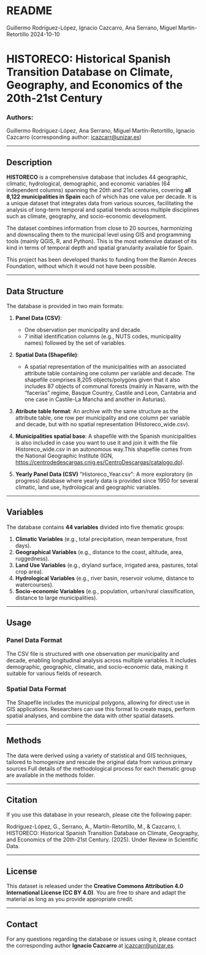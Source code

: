 README
================
Guillermo Rodríguez-López, Ignacio Cazcarro, Ana Serrano, Miguel
Martín-Retortillo
2024-10-10

# HISTORECO: Historical Spanish Transition Database on Climate, Geography, and Economics of the 20th-21st Century

### Authors:

Guillermo Rodríguez-López, Ana Serrano, Miguel Martín-Retortillo,
Ignacio Cazcarro (corresponding author: <icazcarr@unizar.es>)

------------------------------------------------------------------------

## Description

**HISTORECO** is a comprehensive database that includes 44 geographic,
climatic, hydrological, demographic, and economic variables (64 independent columns) spanning the
20th and 21st centuries, covering **all 8,122 municipalities in Spain**
each of which has one value per decade. It is a unique dataset that
integrates data from various sources, facilitating the analysis of
long-term temporal and spatial trends across multiple disciplines such
as climate, geography, and socio-economic development.

The dataset combines information from close to 20 sources,
harmonizing and downscaling them to the municipal level using GIS and
programming tools (mainly QGIS, R, and Python). This is the most
extensive dataset of its kind in terms of temporal depth and spatial
granularity available for Spain.

This project has been developed thanks to funding from the Ramón Areces
Foundation, without which it would not have been possible.

------------------------------------------------------------------------

## Data Structure

The database is provided in two main formats:

1.  **Panel Data (CSV)**:

    -   One observation per municipality and decade.
    -   7 initial identification columns (e.g., NUTS codes, municipality
        names) followed by the set of variables.

2.  **Spatial Data (Shapefile)**:

    -   A spatial representation of the municipalities with an
        associated attribute table containing one column per variable
        and decade.
        The shapefile comprises 8,205 objects/polygons given that it also includes 87 objects of communal forests (mainly in Navarre, with the “facerías” regime, Basque Country, Castile and Leon, Cantabria and one case in Castile-La Mancha and another in Asturias).

3.  **Atribute table format**: An archive with the same structure as the
    attribute table, one row per municipality and one column per
    variable and decade, but with no spatial representation
    (Historeco\_wide.csv).

4.  **Municipalities spatial base**: A shapefile with the Spanish
    municipalities is also included in case you want to use it and join
    it with the file Historeco\_wide.csv in an autonomous way.This
    shapefile comes from the National Geographic Institute (IGN,
    <https://centrodedescargas.cnig.es/CentroDescargas/catalogo.do>).

5.  **Yearly Panel Data (CSV)** "Historeco_Year.csv": A more exploratory (in progress) database
    where yearly data is provided since 1950 for several climatic, land use, hydrological and geographic variables.

------------------------------------------------------------------------

## Variables

The database contains **44 variables** divided into five thematic
groups:

1.  **Climatic Variables** (e.g., total precipitation, mean temperature,
    frost days).
2.  **Geographical Variables** (e.g., distance to the coast, altitude,
    area, ruggedness).
3.  **Land Use Variables** (e.g., dryland surface, irrigated area,
    pastures, total crop area).
4.  **Hydrological Variables** (e.g., river basin, reservoir volume,
    distance to watercourses).
5.  **Socio-economic Variables** (e.g., population, urban/rural
    classification, distance to large municipalities).

------------------------------------------------------------------------

## Usage

### Panel Data Format

The CSV file is structured with one observation per municipality and
decade, enabling longitudinal analysis across multiple variables. It
includes demographic, geographic, climatic, and socio-economic data,
making it suitable for various fields of research.

### Spatial Data Format

The Shapefile includes the municipal polygons, allowing for direct use
in GIS applications. Researchers can use this format to create maps,
perform spatial analyses, and combine the data with other spatial
datasets.

------------------------------------------------------------------------

## Methods

The data were derived using a variety of statistical and GIS techniques,
tailored to homogenize and rescale the original data from various
primary sources Full details of the methodological process for each
thematic group are available in the methods folder.

------------------------------------------------------------------------

## Citation

If you use this database in your research, please cite the following
paper:

Rodríguez-López, G., Serrano, A., Martín-Retortillo, M., & Cazcarro, I.
HISTORECO: Historical Spanish Transition Database on Climate, Geography,
and Economics of the 20th-21st Century. (2025). Under Review in Scientific Data.

------------------------------------------------------------------------

## License

This dataset is released under the **Creative Commons Attribution 4.0
International License (CC BY 4.0)**. You are free to share and adapt the
material as long as you provide appropriate credit.

------------------------------------------------------------------------

## Contact

For any questions regarding the database or issues using it, please
contact the corresponding author **Ignacio Cazcarro** at
<icazcarr@unizar.es>.
